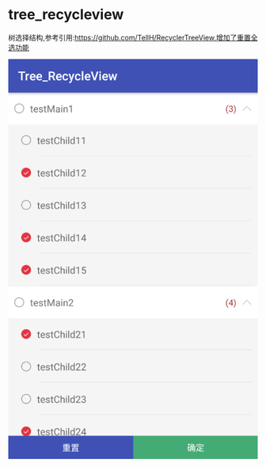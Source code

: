 # tree_recycleview
树选择结构,参考引用:https://github.com/TellH/RecyclerTreeView,增加了重置全选功能

![](https://github.com/APLK/tree_recycleview/blob/master/app/src/main/screenshot/snipaste_20180711_141255.png)
